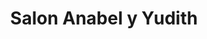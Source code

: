 ---
title: "Salon Anabel y Yudith"
url: /santiago-de-los-caballeros/salon-anabel-y-yudith/
shop: cosméticos
---